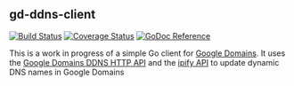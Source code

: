 gd-ddns-client
--------------

[![Build Status](https://travis-ci.org/twexler/gd-ddns-client.svg?branch=master)](https://travis-ci.org/twexler/gd-ddns-client) [![Coverage Status](https://coveralls.io/repos/github/twexler/gd-ddns-client/badge.svg?branch=master)](https://coveralls.io/github/twexler/gd-ddns-client?branch=master) [![GoDoc Reference](https://godoc.org/github.com/twexler/gd-ddns-client?status.svg)](http://godoc.org/github.com/twexler/gd-ddns-client)

This is a work in progress of a simple Go client for [Google Domains](https://domains.google.com). It uses the [Google Domains DDNS HTTP API](https://support.google.com/domains/answer/6147083) and the [ipify API](https://ipify.org) to update dynamic DNS names in Google Domains
